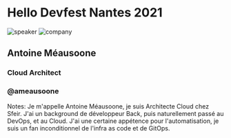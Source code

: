 <!-- .slide: class="speaker-slide" -->

# Hello Devfest Nantes 2021

![speaker](./assets/images/ameausoone.jpg)
![company](./assets/images/logo-sfeir-blanc.png)

## Antoine Méausoone

### Cloud Architect

<!-- .element: class="icon-rule icon-first" -->

### @ameausoone

<!-- .element: class="icon-twitter icon-second" -->

Notes: Je m'appelle Antoine Méausoone, je suis Architecte Cloud chez Sfeir. J'ai un background de développeur Back, puis naturellement passé au DevOps, et au Cloud. J'ai une certaine appétence pour l'automatisation, je suis un fan inconditionnel de l'infra as code et de GitOps.
